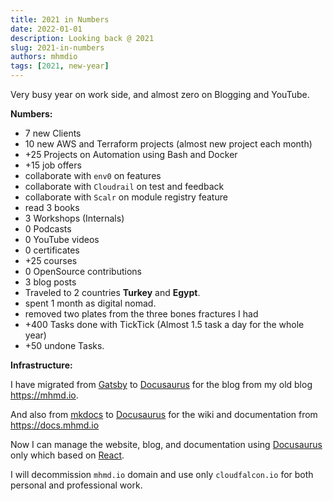 ```yaml
---
title: 2021 in Numbers
date: 2022-01-01
description: Looking back @ 2021
slug: 2021-in-numbers
authors: mhmdio
tags: [2021, new-year]
---
```


Very busy year on work side, and almost zero on Blogging and YouTube.

<!--truncate-->

**Numbers:**

- 7 new Clients
- 10 new AWS and Terraform projects (almost new project each month)
- +25 Projects on Automation using Bash and Docker
- +15 job offers
- collaborate with `env0` on features
- collaborate with `Cloudrail` on test and feedback
- collaborate with `Scalr` on module registry feature
- read 3 books
- 3 Workshops (Internals)
- 0 Podcasts
- 0 YouTube videos
- 0 certificates
- +25 courses
- 0 OpenSource contributions
- 3 blog posts
- Traveled to 2 countries **Turkey** and **Egypt**.
- spent 1 month as digital nomad.
- removed two plates from the three bones fractures I had
- +400 Tasks done with TickTick (Almost 1.5 task a day for the whole year)
- +50 undone Tasks.

**Infrastructure:**

I have migrated from [Gatsby](https://www.gatsbyjs.com/) to [Docusaurus](https://docusaurus.io/) for the blog from my old blog https://mhmd.io.

And also from [mkdocs](https://www.mkdocs.org/) to [Docusaurus](https://docusaurus.io/) for the wiki and documentation from https://docs.mhmd.io

Now I can manage the website, blog, and documentation using [Docusaurus](https://docusaurus.io/) only which based on [React](https://reactjs.org/).

I will decommission `mhmd.io` domain and use only `cloudfalcon.io` for both personal and professional work.
